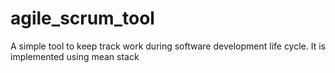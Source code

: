 # agile_scrum_tool
A simple tool to keep track work during software development life cycle. It is implemented using mean stack
